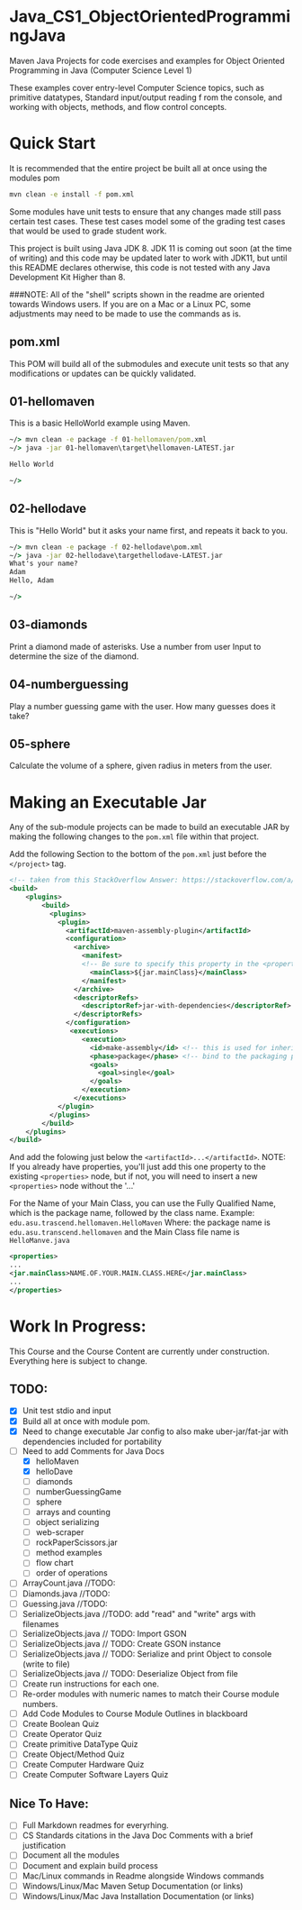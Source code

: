 # Java_CS1_ObjectOrientedProgrammingJava
Maven Java Projects for code exercises and examples for Object Oriented Programming in Java (Computer Science Level 1)

These examples cover entry-level Computer Science topics, such as primitive datatypes, Standard input/output reading f
rom the console, and working with objects, methods, and flow control concepts.


# Quick Start

It is recommended that the entire project be built all at once using the modules pom
```bat
mvn clean -e install -f pom.xml
```

Some modules have unit tests to ensure that any changes made still pass certain test cases.
These test cases model some of the grading test cases that would be used to grade student work.

This project is built using Java JDK 8. JDK 11 is coming out soon (at the time of writing) and this code may be updated later to work with JDK11,
but until this README declares otherwise, this code is not tested with any Java Development Kit Higher than 8.

###NOTE:
All of the "shell" scripts shown in the readme are oriented towards Windows users. If you are on a Mac or a Linux PC,
some adjustments may need to be made to use the commands as is.

## pom.xml
This POM will build all of the submodules and execute unit tests so that any modifications or updates can be quickly validated.

## 01-hellomaven
This is a basic HelloWorld example using Maven.

```bat
~/> mvn clean -e package -f 01-hellomaven/pom.xml
~/> java -jar 01-hellomaven\target\hellomaven-LATEST.jar

Hello World

~/>
```
## 02-hellodave
This is "Hello World" but it asks your name first, and repeats it back to you.
```bat
~/> mvn clean -e package -f 02-hellodave\pom.xml
~/> java -jar 02-hellodave\targethellodave-LATEST.jar
What's your name?
Adam
Hello, Adam

~/>
```

## 03-diamonds
Print a diamond made of asterisks. Use a number from user Input to determine the size of the diamond.

## 04-numberguessing
Play a number guessing game with the user. How many guesses does it take?

## 05-sphere
Calculate the volume of a sphere, given radius in meters from the user.

# Making an Executable Jar
Any of the sub-module projects can be made to build an executable JAR by making the following changes to the ```pom.xml``` file within that project.

Add the following Section to the bottom of the ```pom.xml``` just before the ```</project>``` tag.
```xml
<!-- taken from this StackOverflow Answer: https://stackoverflow.com/a/574650 -->
<build>
    <plugins>
        <build>
          <plugins>
            <plugin>
              <artifactId>maven-assembly-plugin</artifactId>
              <configuration>
                <archive>
                  <manifest>
                  <!-- Be sure to specify this property in the <properties/> section of the pom.xml -->
                    <mainClass>${jar.mainClass}</mainClass>
                  </manifest>
                </archive>
                <descriptorRefs>
                  <descriptorRef>jar-with-dependencies</descriptorRef>
                </descriptorRefs>
              </configuration>
               <executions>
                  <execution>
                    <id>make-assembly</id> <!-- this is used for inheritance merges -->
                    <phase>package</phase> <!-- bind to the packaging phase -->
                    <goals>
                      <goal>single</goal>
                    </goals>
                  </execution>
                </executions>
            </plugin>
          </plugins>
        </build>
    </plugins>
</build>
```
And add the folowing just below the ```<artifactId>...</artifactId>```. NOTE: If you
already have properties, you'll just add this one property to the existing ```<properties>```
node, but if not, you will need to insert a new ```<properties>``` node without the '...'

For the Name of your Main Class, you can use the Fully Qualified Name, which is the package name, followed by the class name.
    Example: ```edu.asu.trascend.hellomaven.HelloMaven```
    Where: the package name is ```edu.asu.transcend.hellomaven``` and the Main Class file name is ```HelloManve.java```
```xml
<properties>
...
<jar.mainClass>NAME.OF.YOUR.MAIN.CLASS.HERE</jar.mainClass>
...
</properties>
```
# Work In Progress:

This Course and the Course Content are currently under construction. Everything here is subject to change.

## TODO:
- [X] Unit test stdio and input
- [X] Build all at once with module pom.
- [X] Need to change executable Jar config to also make uber-jar/fat-jar with dependencies included for portability
- [ ] Need to add Comments for Java Docs
    - [X] helloMaven
    - [X] helloDave
    - [ ]  diamonds
    - [ ] numberGuessingGame
    - [ ] sphere
    - [ ]  arrays and counting
    - [ ] object serializing
    - [ ]  web-scraper
    - [ ] rockPaperScissors.jar
    - [ ]  method examples
    - [ ]  flow chart
    - [ ] order of operations

- [ ] ArrayCount.java //TODO:
- [ ] Diamonds.java //TODO:
- [ ] Guessing.java //TODO:
- [ ] SerializeObjects.java //TODO: add "read" and "write" args with filenames
- [ ] SerializeObjects.java // TODO: Import GSON
- [ ] SerializeObjects.java // TODO: Create GSON instance
- [ ] SerializeObjects.java // TODO: Serialize and print Object to console (write to file)
- [ ] SerializeObjects.java // TODO: Deserialize Object from file
- [ ] Create run instructions for each one.
- [ ] Re-order modules with numeric names to match their Course module numbers.
- [ ] Add Code Modules to Course Module Outlines in blackboard
- [ ] Create Boolean Quiz
- [ ] Create Operator Quiz
- [ ] Create primitive DataType Quiz
- [ ] Create Object/Method Quiz
- [ ] Create Computer Hardware Quiz
- [ ] Create Computer Software Layers Quiz

## Nice To Have:
- [ ] Full Markdown readmes for everyrhing.
- [ ] CS Standards citations in the Java Doc Comments with a brief justification
- [ ] Document all the modules
- [ ] Document and explain build process
- [ ] Mac/Linux commands in Readme alongside Windows commands
- [ ] Windows/Linux/Mac Maven Setup Documentation (or links)
- [ ] Windows/Linux/Mac Java Installation Documentation (or links)
